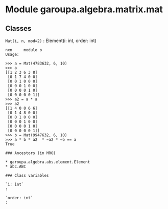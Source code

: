 Module garoupa.algebra.matrix.mat
=================================

Classes
-------

`Mat(i, n, mod=2)`
:   Element(i: int, order: int)
    
    nxn     modulo o
    Usage:
    
    >>> a = Mat(4783632, 6, 10)
    >>> a
    [[1 2 3 6 3 8]
     [0 1 7 4 0 0]
     [0 0 1 0 0 0]
     [0 0 0 1 0 0]
     [0 0 0 0 1 0]
     [0 0 0 0 0 1]]
    >>> a2 = a * a
    >>> a2
    [[1 4 0 0 6 6]
     [0 1 4 8 0 0]
     [0 0 1 0 0 0]
     [0 0 0 1 0 0]
     [0 0 0 0 1 0]
     [0 0 0 0 0 1]]
    >>> b = Mat(9947632, 6, 10)
    >>> a * b * a2  * ~a2 * ~b == a
    True

    ### Ancestors (in MRO)

    * garoupa.algebra.abs.element.Element
    * abc.ABC

    ### Class variables

    `i: int`
    :

    `order: int`
    :
